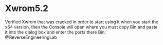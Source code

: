 # Xwrom5.2
Verified Xwrom that was cracked
in order to start using it when you start the x64 version, then the Console will open where you must copy Bin and paste it into the dialog box and enter the ports there
Bin: @ReverseEngineeringLab
